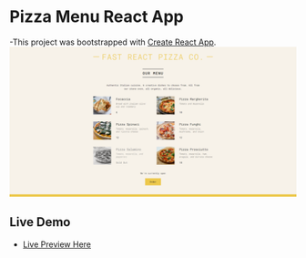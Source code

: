 # Pizza Menu React App

-This project was bootstrapped with [Create React App](https://github.com/facebook/create-react-app).
[![Live Preview](./public/preview.png "Pizza Co. Project")](<[pizza-menu-react-mo3bassias-projects.vercel.app](https://pizza-menu-react-mo3bassias-projects.vercel.app)>)

## Live Demo

- [Live Preview Here](https://pizza-menu-react-mo3bassias-projects.vercel.app)
